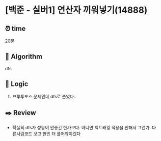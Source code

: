 # [백준 - 실버1] 연산자 끼워넣기(14888)

## ⏰ **time**

20분

## :pushpin: **Algorithm**

dfs

## :round_pushpin: **Logic**

1. 브루투포스 문제인데 dfs로 풀었다..

## :black_nib: **Review**

- 확실히 dfs가 성능이 안좋긴 한가보다. 아니면 백트래킹 적용을 안해서 그런가. 다른사람코드 보고 한번 더 풀어봐야겠다

